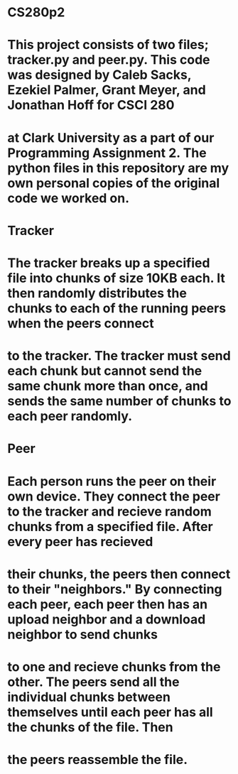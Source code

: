 # CS280p2

# This project consists of two files; tracker.py and peer.py. This code was designed by Caleb Sacks, Ezekiel Palmer, Grant Meyer, and Jonathan Hoff for CSCI 280
# at Clark University as a part of our Programming Assignment 2. The python files in this repository are my own personal copies of the original code we worked on.

# Tracker

# The tracker breaks up a specified file into chunks of size 10KB each. It then randomly distributes the chunks to each of the running peers when the peers connect
# to the tracker. The tracker must send each chunk but cannot send the same chunk more than once, and sends the same number of chunks to each peer randomly.

# Peer

# Each person runs the peer on their own device. They connect the peer to the tracker and recieve random chunks from a specified file. After every peer has recieved 
# their chunks, the peers then connect to their "neighbors." By connecting each peer, each peer then has an upload neighbor and a download neighbor to send chunks 
# to one and recieve chunks from the other. The peers send all the individual chunks between themselves until each peer has all the chunks of the file. Then
# the peers reassemble the file.
